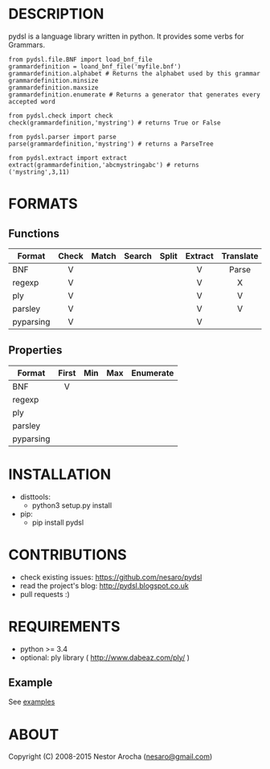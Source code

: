 DESCRIPTION
===========

pydsl is a language library written in python. It provides some verbs for Grammars.

    from pydsl.file.BNF import load_bnf_file
    grammardefinition = loand_bnf_file('myfile.bnf')
    grammardefinition.alphabet # Returns the alphabet used by this grammar
    grammardefinition.minsize
    grammardefinition.maxsize 
    grammardefinition.enumerate # Returns a generator that generates every accepted word

    from pydsl.check import check
    check(grammardefinition,'mystring') # returns True or False

    from pydsl.parser import parse
    parse(grammardefinition,'mystring') # returns a ParseTree

    from pydsl.extract import extract
    extract(grammardefinition,'abcmystringabc') # returns ('mystring',3,11)

FORMATS
=======

Functions
---------

| Format  |Check|Match|Search|Split|Extract|Translate|Validate|Diff|
| ------- |:---:|-----|------|-----|:-----:|:-------:|:------:|----|
| BNF     | V   |     |      |     |V      | Parse   | V      |    |
| regexp  | V   |     |      |     |V      | X       |        |    |
| ply     | V   |     |      |     |V      | V       |        |    |
| parsley | V   |     |      |     |V      | V       |        |    |
|pyparsing| V   |     |      |     |V      |         |        |    |

Properties
----------

| Format  |First|Min|Max|Enumerate|
| ------- |:---:|---|---|---------|
| BNF     | V   |   |   |         |
| regexp  |     |   |   |         |
| ply     |     |   |   |         |
| parsley |     |   |   |         |
|pyparsing|     |   |   |         |


INSTALLATION
============
 * disttools:
   * python3 setup.py install
 * pip:
   * pip install pydsl

CONTRIBUTIONS
=============
 * check existing issues: https://github.com/nesaro/pydsl
 * read the project's blog: http://pydsl.blogspot.co.uk
 * pull requests :)


REQUIREMENTS
============
 * python >= 3.4
 * optional: ply library ( http://www.dabeaz.com/ply/ )

## Example

See [examples](documentation/example.md)

ABOUT
=====
Copyright (C) 2008-2015 Nestor Arocha (nesaro@gmail.com)


